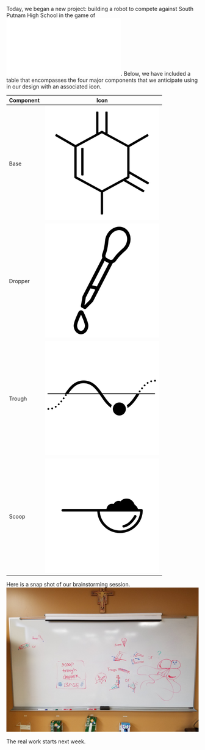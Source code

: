 Today, we began a new project: building a robot to compete against South Putnam High School in the game of ![Involution](/pdfs/involution_game.pdf). Below, we have included a table  that encompasses the four major components that we anticipate using in our design with an associated icon.

Component | Icon
----------|------
Base | ![base icon](/images/icons/base.png)
Dropper | ![dropper icon](/images/icons/dropper.png)
Trough | ![trough icon](/images/icons/trough.png)
Scoop |![scoop icon](/images/icons/scoop.png)

Here is a snap shot of our brainstorming session.
![Board Screenshot for 2018-02-22](/images/screenshots/board_20180222.jpg)

The real work starts next week.
